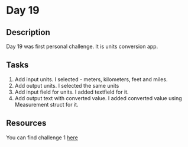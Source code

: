 # Day 19

## Description

Day 19 was first personal challenge. It is units conversion app. 

## Tasks

1. Add input units. I selected - meters, kilometers, feet and miles.
2. Add output units. I selected the same units
3. Add input field for units. I added textfield for it.
4. Add output text with converted value. I added converted value using Measurement struct for it.


## Resources

You can find challenge 1 [here](/Sources/Challenge1/)